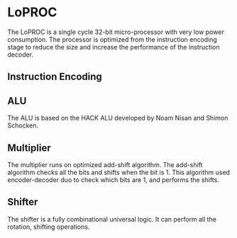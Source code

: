 # LoPROC
The LoPROC is a single cycle 32-bit micro-processor with very low power consumption.
The processor is optimized from the instruction encoding stage to reduce the size and increase the performance of the instruction decoder.

## Instruction Encoding

## ALU
The ALU is based on the HACK ALU developed by Noam Nisan and Shimon Schocken.

## Multiplier
The multiplier runs on optimized add-shift algorithm. The add-shift algorithm checks all the bits and shifts when the bit is 1. This algorithm used encoder-decoder duo to check which bits are 1, and performs the shifts.

## Shifter
The shifter is a fully combinational universal logic. It can perform all the rotation, shifting operations.

